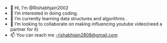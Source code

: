 - 👋 Hi, I’m @Rishabhjain2002
- 👀 I’m interested in doing coding.
- 🌱 I’m currently learning data structures and algorithms .
- 💞 I’m looking to collaborate on making influencing youtube video(need a partner for it)
- 📫 You can reach me -rishabhjain2808@gmail.com 

<!---
Rishabhjain2002/Rishabhjain2002 is a ✨ special ✨ repository because its `README.md` (this file) appears on your GitHub profile.
You can click the Preview link to take a look at your changes.
--->
